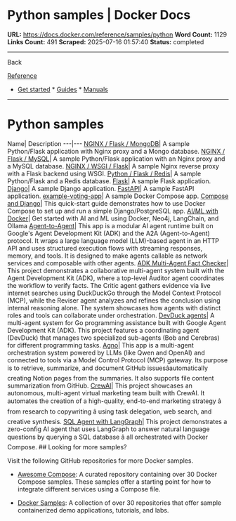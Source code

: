 # Python samples | Docker Docs

**URL:** https://docs.docker.com/reference/samples/python
**Word Count:** 1129
**Links Count:** 491
**Scraped:** 2025-07-16 01:57:40
**Status:** completed

---

Back

[Reference](https://docs.docker.com/reference/)

  * [Get started](https://docs.docker.com/get-started/)   * [Guides](https://docs.docker.com/guides/)   * [Manuals](https://docs.docker.com/manuals/)

* * *

# Python samples

Name| Description   ---|---   [NGINX / Flask / MongoDB](https://github.com/docker/awesome-compose/tree/master/nginx-flask-mongo)| A sample Python/Flask application with Nginx proxy and a Mongo database.   [NGINX / Flask / MySQL](https://github.com/docker/awesome-compose/tree/master/nginx-flask-mysql)| A sample Python/Flask application with an Nginx proxy and a MySQL database.   [NGINX / WSGI / Flask](https://github.com/docker/awesome-compose/tree/master/nginx-wsgi-flask)| A sample Nginx reverse proxy with a Flask backend using WSGI.   [Python / Flask / Redis](https://github.com/docker/awesome-compose/tree/master/flask-redis)| A sample Python/Flask and a Redis database.   [Flask](https://github.com/docker/awesome-compose/tree/master/flask)| A sample Flask application.   [Django](https://github.com/docker/awesome-compose/tree/master/django)| A sample Django application.   [FastAPI](https://github.com/docker/awesome-compose/tree/master/fastapi)| A sample FastAPI application.   [example-voting-app](https://github.com/dockersamples/example-voting-app)| A sample Docker Compose app.   [Compose and Django](https://github.com/docker/awesome-compose/tree/master/official-documentation-samples/django/)| This quick-start guide demonstrates how to use Docker Compose to set up and run a simple Django/PostgreSQL app.   [AI/ML with Docker](https://github.com/docker/genai-stack)| Get started with AI and ML using Docker, Neo4j, LangChain, and Ollama   [Agent-to-Agent](https://github.com/docker/compose-for-agents/tree/main/a2a)| This app is a modular AI agent runtime built on Google's Agent Development Kit \(ADK\) and the A2A \(Agent-to-Agent\) protocol. It wraps a large language model \(LLM\)-based agent in an HTTP API and uses structured execution flows with streaming responses, memory, and tools. It is designed to make agents callable as network services and composable with other agents.   [ADK Multi-Agent Fact Checker](https://github.com/docker/compose-for-agents/tree/main/adk)| This project demonstrates a collaborative multi-agent system built with the Agent Development Kit \(ADK\), where a top-level Auditor agent coordinates the workflow to verify facts. The Critic agent gathers evidence via live internet searches using DuckDuckGo through the Model Context Protocol \(MCP\), while the Reviser agent analyzes and refines the conclusion using internal reasoning alone. The system showcases how agents with distinct roles and tools can collaborate under orchestration.   [DevDuck agents](https://github.com/docker/compose-for-agents/tree/main/adk-cerebras)| A multi-agent system for Go programming assistance built with Google Agent Development Kit \(ADK\). This project features a coordinating agent \(DevDuck\) that manages two specialized sub-agents \(Bob and Cerebras\) for different programming tasks.   [Agno](https://github.com/docker/compose-for-agents/tree/main/agno)| This app is a multi-agent orchestration system powered by LLMs \(like Qwen and OpenAI\) and connected to tools via a Model Control Protocol \(MCP\) gateway. Its purpose is to retrieve, summarize, and document GitHub issuesâautomatically creating Notion pages from the summaries. It also supports file content summarization from GitHub.   [CrewAI](https://github.com/docker/compose-for-agents/tree/main/crew-ai)| This project showcases an autonomous, multi-agent virtual marketing team built with CrewAI. It automates the creation of a high-quality, end-to-end marketing strategy â from research to copywriting â using task delegation, web search, and creative synthesis.   [SQL Agent with LangGraph](https://github.com/docker/compose-for-agents/tree/main/langgraph)| This project demonstrates a zero-config AI agent that uses LangGraph to answer natural language questions by querying a SQL database â all orchestrated with Docker Compose.      ## Looking for more samples?

Visit the following GitHub repositories for more Docker samples.

  * [Awesome Compose](https://github.com/docker/awesome-compose): A curated repository containing over 30 Docker Compose samples. These samples offer a starting point for how to integrate different services using a Compose file.

  * [Docker Samples](https://github.com/dockersamples?q=&type=all&language=&sort=stargazers): A collection of over 30 repositories that offer sample containerized demo applications, tutorials, and labs.